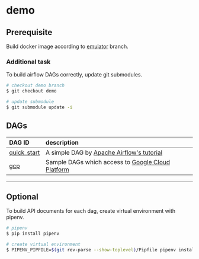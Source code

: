 # demo

## Prerequisite

Build docker image according to [emulator](https://github.com/nkomiya/airflow/tree/emulator) branch.

### Additional task

To build airflow DAGs correctly, update git submodules.

```bash
# checkout demo branch
$ git checkout demo

# update submodule
$ git submodule update -i
```

## DAGs

DAG ID|description
:--|:--
[quick_start](quick_start)|A simple DAG by [Apache Airflow's tutorial](https://airflow.apache.org/docs/apache-airflow/stable/tutorial.html)
[gcp](gcp)|Sample DAGs which access to [Google Cloud Platform](https://cloud.google.com/gcp)

---

## Optional

To build API documents for each dag, create virtual environment with pipenv.

```bash
# pipenv
$ pip install pipenv

# create virtual environment
$ PIPENV_PIPFILE=$(git rev-parse --show-toplevel)/Pipfile pipenv install --dev
```
